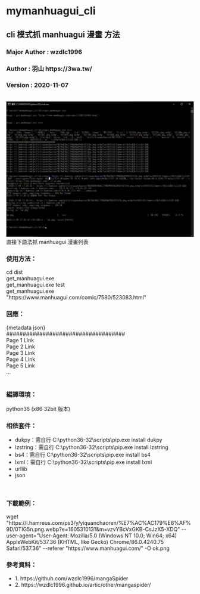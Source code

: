 # mymanhuagui_cli
<h2>cli 模式抓 manhuagui 漫畫 方法</h2>
<h3>Major Author : wzdlc1996</h3>
<h3>Author : 羽山 https://3wa.tw/</h3>
<h3>Version : 2020-11-07</h3>
<br>
<img src="snapshot/m1.png">
直接下語法抓 manhuagui 漫畫列表
<br>
<h3>使用方法：</h3>
cd dist<br>
get_manhuagui.exe<br>
get_manhuagui.exe test<br>
get_manhuagui.exe "https://www.manhuagui.com/comic/7580/523083.html"<br>

<h3>回應：</h3>
{metadata json}<br>
####################################<br>
Page 1 Link<br>
Page 2 Link<br>
Page 3 Link<br>
Page 4 Link<br>
Page 5 Link<br>
...<br>
<br>
<h3>編譯環境：</h3>
python36 (x86 32bit 版本)
<br>
<h3>相依套件：</h3>
<ul>
  <li>dukpy：需自行 C:\python36-32\scripts\pip.exe install dukpy</li>
  <li>lzstring：需自行 C:\python36-32\scripts\pip.exe install lzstring</li>
  <li>bs4：需自行 C:\python36-32\scripts\pip.exe install bs4</li>
  <li>lxml：需自行 C:\python36-32\scripts\pip.exe install lxml</li>
  <li>urllib</li>
  <li>json</li>
</ul>
<br>
<h3>下載範例：</h3>
wget "https://i.hamreus.com/ps3/y/yiquanchaoren/%E7%AC%AC179%E8%AF%9D/0TIG5n.png.webp?e=1605310131&m=vzvYBcVxGKB-CsJzX5-XDQ" --user-agent="User-Agent: Mozilla/5.0 (Windows NT 10.0; Win64; x64) AppleWebKit/537.36 (KHTML, like Gecko) Chrome/86.0.4240.75 Safari/537.36" --referer "https://www.manhuagui.com/"  -O ok.png
<h3>參考資料：</h3>
<ul>
  <li>1. https://github.com/wzdlc1996/mangaSpider</li>
  <li>2. https://wzdlc1996.github.io/artic/other/mangaspider/</li>
</ul>  